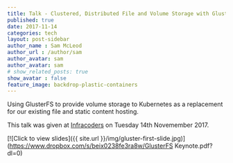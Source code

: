 ```yaml
---
title: Talk - Clustered, Distributed File and Volume Storage with GlusterFS
published: true
date: 2017-11-14
categories: tech
layout: post-sidebar
author_name : Sam McLeod
author_url : /author/sam
author_avatar: sam
author_avatar: sam
# show_related_posts: true
show_avatar : false
feature_image: backdrop-plastic-containers
---
```


Using GlusterFS to provide volume storage to Kubernetes as a replacement for our existing file and static content hosting.

This talk was given at [Infracoders](https://www.meetup.com/Infrastructure-Coders/events/244535588/) on Tuesday 14th Novemember 2017.

[![Click to view slides]({{ site.url }}/img/gluster-first-slide.jpg)](https://www.dropbox.com/s/beix0238fe3ra8w/GlusterFS Keynote.pdf?dl=0)

